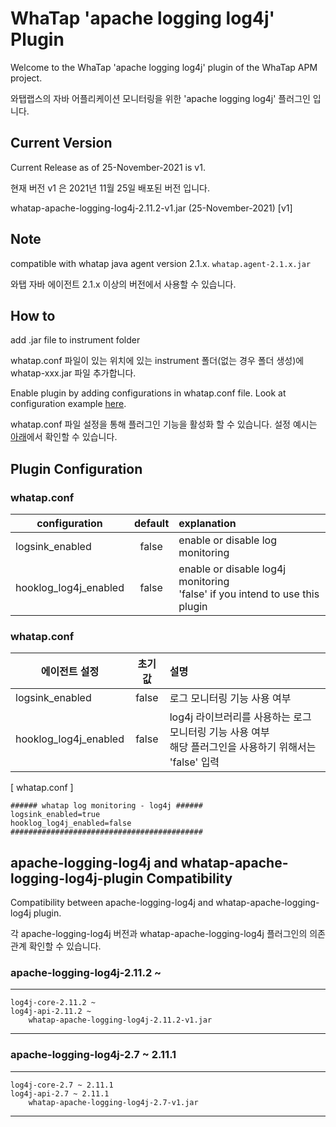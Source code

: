 WhaTap 'apache logging log4j' Plugin
====================================

Welcome to the WhaTap 'apache logging log4j' plugin of the WhaTap APM project.

와탭랩스의 자바 어플리케이션 모니터링을 위한 'apache logging log4j' 플러그인 입니다.


Current Version
---------------

Current Release as of 25-November-2021 is v1.

현재 버전 v1 은 2021년 11월 25일 배포된 버전 입니다.

whatap-apache-logging-log4j-2.11.2-v1.jar (25-November-2021) [v1]


Note
----

compatible with whatap java agent version 2.1.x. ``whatap.agent-2.1.x.jar``

와탭 자바 에이전트 2.1.x 이상의 버전에서 사용할 수 있습니다.


How to
------

add .jar file to instrument folder

whatap.conf 파일이 있는 위치에 있는 instrument 폴더(없는 경우 폴더 생성)에 whatap-xxx.jar 파일 추가합니다.

Enable plugin by adding configurations in whatap.conf file. Look at configuration example [here](#whatapconf-eng).

whatap.conf 파일 설정을 통해 플러그인 기능을 활성화 할 수 있습니다. 설정 예시는 [아래](#whatapconf-kor)에서 확인할 수 있습니다.


Plugin Configuration
--------------------

### whatap.conf

| configuration          | default | explanation                                                                      |
| ---------------------- | :-----: | :------------------------------------------------------------------------------- |
| logsink_enabled        | false   | enable or disable log monitoring                                                 |
| hooklog_log4j_enabled  | false   | enable or disable log4j monitoring <br/> 'false' if you intend to use this plugin |


### whatap.conf

| 에이전트 설정             | 초기값    | 설명                                                                                    |
| ---------------------- | :-----: | :------------------------------------------------------------------------------------- |
| logsink_enabled        | false   | 로그 모니터링 기능 사용 여부                                                                  |
| hooklog_log4j_enabled  | false   | log4j 라이브러리를 사용하는 로그 모니터링 기능 사용 여부 <br/> 해당 플러그인을 사용하기 위해서는 'false' 입력 |


[ whatap.conf ]
```
###### whatap log monitoring - log4j ######
logsink_enabled=true
hooklog_log4j_enabled=false
###########################################
```


## apache-logging-log4j and whatap-apache-logging-log4j-plugin Compatibility

Compatibility between apache-logging-log4j and whatap-apache-logging-log4j plugin.

각 apache-logging-log4j 버전과 whatap-apache-logging-log4j 플러그인의 의존 관계 확인할 수 있습니다.


### apache-logging-log4j-2.11.2 ~

---
    log4j-core-2.11.2 ~
    log4j-api-2.11.2 ~
        whatap-apache-logging-log4j-2.11.2-v1.jar
---


### apache-logging-log4j-2.7 ~ 2.11.1

---
    log4j-core-2.7 ~ 2.11.1
    log4j-api-2.7 ~ 2.11.1
        whatap-apache-logging-log4j-2.7-v1.jar
---

